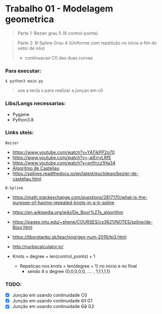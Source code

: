 # Trabalho 01 - Modelagem geometrica

> Parte 1: Bezier grau 5 (6 control points)

> Parte 2: B-Spline Grau 4 (Uniforme com repetição no início e fim do vetor de nós) 
> + continuacao C0 das duas curvas

### Para executar:

``` 
$ python3 main.py
```

> use a tecla `b` para realizar a junçao em c0

### Libs/Langs necessarias:
- Pygame
- Python3.8

### Links uteis:

`Bezier`

- https://www.youtube.com/watch?v=YATikPP2q70
- https://www.youtube.com/watch?v=-aiErrvLRfE
- https://www.youtube.com/watch?v=pnYccz1Ha34
- [Algoritmo de Casteljau](https://pt.wikipedia.org/wiki/Algoritmo_de_De_Casteljau)
- https://splines.readthedocs.io/en/latest/euclidean/bezier-de-casteljau.html

`B-Spline`

- https://math.stackexchange.com/questions/2817170/what-is-the-purpose-of-having-repeated-knots-in-a-b-spline
- https://en.wikipedia.org/wiki/De_Boor%27s_algorithm
- https://pages.mtu.edu/~shene/COURSES/cs3621/NOTES/spline/de-Boor.html
- https://tiborstanko.sk/teaching/geo-num-2016/tp3.html
- http://nurbscalculator.in/

- Knots = degree + len(control_points) + 1
  - Repeticao nos knots = len(degree + 1) no inicio e no final
    - sendo 4 o degree {0,0,0,0,0, .... , 1,1,1,1,1}


### TODO:

- [x] Junção em usando continuidade C0
- [x] Junção em usando continuidade ~~C1~~ G1
- [x] Junção em usando continuidade ~~C2~~ G2